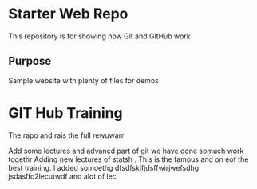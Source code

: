 # Starter Web Repo

This repository is for showing how Git and GitHub work

## Purpose


Sample website with plenty of files for demos

# GIT Hub Training
The rapo and rais the full rewuwarr

Add some lectures and advancd part of git
we have done somuch work togethr
Adding new lectures of statsh
.
This is the famous and on eof the best training.
I added somoethg dfsdfsklfjdsffwirjwefsdhg  jsdasffo2lecutwdf 
and alot of lec
